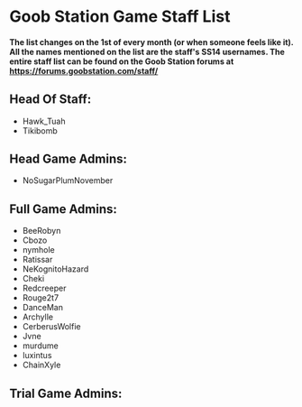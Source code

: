 # Goob Station Game Staff List

#### The list changes on the 1st of every month (or when someone feels like it). All the names mentioned on the list are the staff's SS14 usernames. The entire staff list can be found on the Goob Station forums at https://forums.goobstation.com/staff/ 

## Head Of Staff:
- Hawk_Tuah
- Tikibomb

## Head Game Admins:
- NoSugarPlumNovember

## Full Game Admins:
- BeeRobyn
- Cbozo
- nymhole
- Ratissar
- NeKognitoHazard
- Cheki
- Redcreeper
- Rouge2t7
- DanceMan
- Archylle
- CerberusWolfie
- Jvne
- murdume
- luxintus
- ChainXyle

## Trial Game Admins:
